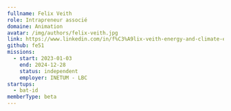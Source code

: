 ```yaml
---
fullname: Felix Veith
role: Intrapreneur associé
domaine: Animation
avatar: /img/authors/felix-veith.jpg
link: https://www.linkedin.com/in/f%C3%A9lix-veith-energy-and-climate-engineer/
github: fe51
missions:
  - start: 2023-01-03
    end: 2024-12-28
    status: independent
    employer: INETUM - LBC 
startups:
  - bat-id
memberType: beta
---
```


